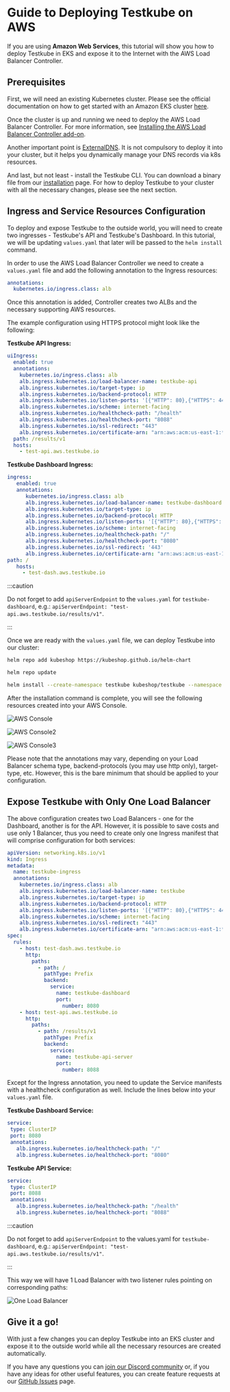 # Guide to Deploying Testkube on AWS

If you are using **Amazon Web Services**, this tutorial will show you how to deploy Testkube in EKS and expose it to the Internet with the AWS Load Balancer Controller.

## Prerequisites

First, we will need an existing Kubernetes cluster. Please see the official documentation on how to get started with an Amazon EKS cluster [here](https://docs.aws.amazon.com/eks/latest/userguide/getting-started.html).

Once the cluster is up and running we need to deploy the AWS Load Balancer Controller. For more information, see [Installing the AWS Load Balancer Controller add-on](https://docs.aws.amazon.com/eks/latest/userguide/aws-load-balancer-controller.html).

Another important point is [ExternalDNS](https://github.com/kubernetes-sigs/external-dns). It is not compulsory to deploy it into your cluster, but it helps you dynamically manage your DNS records via k8s resources.

And last, but not least - install the Testkube CLI. You can download a binary file from our [installation](https://kubeshop.github.io/testkube/getting-started/installing-cli) page. For how to deploy Testkube to your cluster with all the necessary changes, please see the next section.

## Ingress and Service Resources Configuration

To deploy and expose Testkube to the outside world, you will need to create two ingresses - Testkube's API and Testkube's Dashboard. In this tutorial, we will be updating `values.yaml` that later will be passed to the `helm install` command.

In order to use the AWS Load Balancer Controller we need to create a `values.yaml` file and add the following annotation to the Ingress resources:

```yaml
annotations:
  kubernetes.io/ingress.class: alb
```

Once this annotation is added, Controller creates two ALBs and the necessary supporting AWS resources.

The example configuration using HTTPS protocol might look like the following:

**Testkube API Ingress:**

```yaml
uiIngress:
  enabled: true
  annotations:
    kubernetes.io/ingress.class: alb
    alb.ingress.kubernetes.io/load-balancer-name: testkube-api
    alb.ingress.kubernetes.io/target-type: ip
    alb.ingress.kubernetes.io/backend-protocol: HTTP
    alb.ingress.kubernetes.io/listen-ports: '[{"HTTP": 80},{"HTTPS": 443}]'
    alb.ingress.kubernetes.io/scheme: internet-facing
    alb.ingress.kubernetes.io/healthcheck-path: "/health"
    alb.ingress.kubernetes.io/healthcheck-port: "8088"
    alb.ingress.kubernetes.io/ssl-redirect: "443"
    alb.ingress.kubernetes.io/certificate-arn: "arn:aws:acm:us-east-1:*******:certificate/*****"
  path: /results/v1
  hosts:
    - test-api.aws.testkube.io
```

**Testkube Dashboard Ingress:**

```yaml
ingress:
   enabled: true
   annotations:
      kubernetes.io/ingress.class: alb
      alb.ingress.kubernetes.io/load-balancer-name: testkube-dashboard
      alb.ingress.kubernetes.io/target-type: ip
      alb.ingress.kubernetes.io/backend-protocol: HTTP
      alb.ingress.kubernetes.io/listen-ports: '[{"HTTP": 80},{"HTTPS": 443}]'
      alb.ingress.kubernetes.io/scheme: internet-facing
      alb.ingress.kubernetes.io/healthcheck-path: "/"
      alb.ingress.kubernetes.io/healthcheck-port: "8080"
      alb.ingress.kubernetes.io/ssl-redirect: '443'
      alb.ingress.kubernetes.io/certificate-arn: "arn:aws:acm:us-east-1:****:*****"
path: /
   hosts:
     - test-dash.aws.testkube.io
```

:::caution

Do not forget to add `apiServerEndpoint` to the `values.yaml` for `testkube-dashboard`, e.g.: `apiServerEndpoint: "test-api.aws.testkube.io/results/v1"`.

:::

Once we are ready with the `values.yaml` file, we can deploy Testkube into our cluster:

```sh
helm repo add kubeshop https://kubeshop.github.io/helm-chart

helm repo update

helm install --create-namespace testkube kubeshop/testkube --namespace testkube --values values.yaml
```

After the installation command is complete, you will see the following resources created into your AWS Console.

![AWS Console](../../img/aws-resource-console.png)

![AWS Console2](../../img/aws-resource-console-2.png)

![AWS Console3](../../img/aws-resource-console-3.png)

Please note that the annotations may vary, depending on your Load Balancer schema type, backend-protocols (you may use http only), target-type, etc. However, this is the bare minimum that should be applied to your configuration.

## Expose Testkube with Only One Load Balancer

The above configuration creates two Load Balancers - one for the Dashboard, another is for the API. However, it is possible to save costs and use only 1 Balancer, thus you need to create only one Ingress manifest that will comprise configuration for both services:

```yaml
apiVersion: networking.k8s.io/v1
kind: Ingress
metadata:
  name: testkube-ingress
  annotations:
    kubernetes.io/ingress.class: alb
    alb.ingress.kubernetes.io/load-balancer-name: testkube
    alb.ingress.kubernetes.io/target-type: ip
    alb.ingress.kubernetes.io/backend-protocol: HTTP
    alb.ingress.kubernetes.io/listen-ports: '[{"HTTP": 80},{"HTTPS": 443}]'
    alb.ingress.kubernetes.io/scheme: internet-facing
    alb.ingress.kubernetes.io/ssl-redirect: "443"
    alb.ingress.kubernetes.io/certificate-arn: "arn:aws:acm:us-east-1:*****:certificate/******"
spec:
  rules:
    - host: test-dash.aws.testkube.io
      http:
        paths:
          - path: /
            pathType: Prefix
            backend:
              service:
                name: testkube-dashboard
                port:
                  number: 8080
    - host: test-api.aws.testkube.io
      http:
        paths:
          - path: /results/v1
            pathType: Prefix
            backend:
              service:
                name: testkube-api-server
                port:
                  number: 8088
```

Except for the Ingress annotation, you need to update the Service manifests with a healthcheck configuration as well. Include the lines below into your `values.yaml` file.

**Testkube Dashboard Service:**

```yaml
service:
 type: ClusterIP
 port: 8080
 annotations:
   alb.ingress.kubernetes.io/healthcheck-path: "/"
   alb.ingress.kubernetes.io/healthcheck-port: "8080"
```

**Testkube API Service:**

```yaml
service:
 type: ClusterIP
 port: 8088
 annotations:
   alb.ingress.kubernetes.io/healthcheck-path: "/health"
   alb.ingress.kubernetes.io/healthcheck-port: "8088"
```

:::caution

Do not forget to add `apiServerEndpoint` to the values.yaml for `testkube-dashboard`, e.g.: `apiServerEndpoint: "test-api.aws.testkube.io/results/v1"`.

:::

This way we will have 1 Load Balancer with two listener rules pointing on corresponding paths:

![One Load Balancer](../../img/one-load-balancer.png)

## Give it a go!

With just a few changes you can deploy Testkube into an EKS cluster and expose it to the outside world while all the necessary resources are created automatically.

If you have any questions you can [join our Discord community](https://discord.com/invite/6zupCZFQbe) or, if you have any ideas for other useful features, you can create feature requests at our [GitHub Issues](https://github.com/kubeshop/testkube) page.
